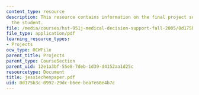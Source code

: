 ```yaml
---
content_type: resource
description: This resource contains information on the final project submitted by
  the student.
file: /media/courses/hst-951j-medical-decision-support-fall-2005/0d175b3c099229dcb6eebea7e60e4b7c_jessiechenpaper.pdf
file_type: application/pdf
learning_resource_types:
- Projects
ocw_type: OCWFile
parent_title: Projects
parent_type: CourseSection
parent_uid: 12e1a3bf-55e8-7deb-1d39-d4152aa1d25c
resourcetype: Document
title: jessiechenpaper.pdf
uid: 0d175b3c-0992-29dc-b6ee-bea7e60e4b7c
---
```

